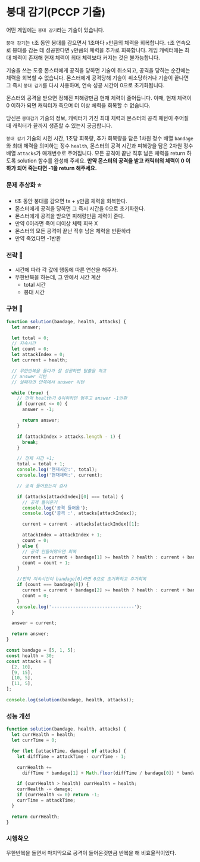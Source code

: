 # 붕대 감기(PCCP 기출)

어떤 게임에는 `붕대 감기`라는 기술이 있습니다.

`붕대 감기`는 `t`초 동안 붕대를 감으면서 1초마다 `x`만큼의 체력을 회복합니다. `t`초 연속으로 붕대를 감는 데 성공한다면 `y`만큼의 체력을 추가로 회복합니다. 게임 캐릭터에는 최대 체력이 존재해 현재 체력이 최대 체력보다 커지는 것은 불가능합니다.

기술을 쓰는 도중 몬스터에게 공격을 당하면 기술이 취소되고, 공격을 당하는 순간에는 체력을 회복할 수 없습니다. 몬스터에게 공격당해 기술이 취소당하거나 기술이 끝나면 그 즉시 `붕대 감기`를 다시 사용하며, 연속 성공 시간이 0으로 초기화됩니다.

몬스터의 공격을 받으면 정해진 피해량만큼 현재 체력이 줄어듭니다. 이때, 현재 체력이 0 이하가 되면 캐릭터가 죽으며 더 이상 체력을 회복할 수 없습니다.

당신은 `붕대감기` 기술의 정보, 캐릭터가 가진 최대 체력과 몬스터의 공격 패턴이 주어질 때 캐릭터가 끝까지 생존할 수 있는지 궁금합니다.

`붕대 감기` 기술의 시전 시간, 1초당 회복량, 추가 회복량을 담은 1차원 정수 배열 `bandage`와 최대 체력을 의미하는 정수 `health`, 몬스터의 공격 시간과 피해량을 담은 2차원 정수 배열 `attacks`가 매개변수로 주어집니다. 모든 공격이 끝난 직후 남은 체력을 return 하도록 solution 함수를 완성해 주세요. **만약 몬스터의 공격을 받고 캐릭터의 체력이 0 이하가 되어 죽는다면 -1을 return 해주세요.**

### 문제 추상화 ⭐

- t초 동안 붕대를 감으면 tx + y만큼 체력을 회복한다.
- 몬스터에게 공격을 당하면 그 즉시 시간을 0으로 초기화한다.
- 몬스터에게 공격을 받으면 피해량만큼 체력이 준다.
- 만약 0이라면 죽어 더이상 체력 회복 X
- 몬스터의 모든 공격이 끝난 직후 남은 체력을 반환하라
- 만약 죽었다면 -1반환

### 전략 🔧

- 시간에 따라 각 값에 행동에 따른 연산을 해주자.
- 무한반복을 하는데, 그 안에서 시간 계산
  - total 시간
  - 붕대 시간

### 구현 🔨

```jsx
function solution(bandage, health, attacks) {
  let answer;

  let total = 0;
  // 지속시간
  let count = 0;
  let attackIndex = 0;
  let current = health;

  // 무한반복을 돌다가 잘 성공하면 탈출을 하고
  // answer 리턴
  // 실패하면 안쪽에서 answer 리턴

  while (true) {
    // 만약 health가 0이하라면 멈추고 answer -1반환
    if (current <= 0) {
      answer = -1;

      return answer;
    }

    if (attackIndex > attacks.length - 1) {
      break;
    }

    // 전체 시간 +1;
    total = total + 1;
    console.log('현재시간:', total);
    console.log('현재체력:', current);

    // 공격 들어왔는지 검사

    if (attacks[attackIndex][0] === total) {
      // 공격 들어온거
      console.log('공격 들어옴');
      console.log('공격 :', attacks[attackIndex]);

      current = current - attacks[attackIndex][1];

      attackIndex = attackIndex + 1;
      count = 0;
    } else {
      // 공격 안들어왔으면 회복
      current = current + bandage[1] >= health ? health : current + bandage[1];
      count = count + 1;
    }

    //만약 지속시간이 bandage[0]라면 0으로 초기화하고 추가회복
    if (count === bandage[0]) {
      current = current + bandage[2] >= health ? health : current + bandage[2];
      count = 0;
    }
    console.log('-------------------------------');
  }

  answer = current;

  return answer;
}

const bandage = [5, 1, 5];
const health = 30;
const attacks = [
  [2, 10],
  [9, 15],
  [10, 5],
  [11, 5],
];

console.log(solution(bandage, health, attacks));
```

### 성능 개선

```jsx
function solution(bandage, health, attacks) {
  let currHealth = health;
  let currTime = 0;

  for (let [attackTime, damage] of attacks) {
    let diffTime = attackTime - currTime - 1;

    currHealth +=
      diffTime * bandage[1] + Math.floor(diffTime / bandage[0]) * bandage[2];

    if (currHealth > health) currHealth = health;
    currHealth -= damage;
    if (currHealth <= 0) return -1;
    currTime = attackTime;
  }

  return currHealth;
}
```

### 시행착오

무한반복을 돌면서 마지막으로 공격이 들어온것만큼 반복을 해 비효율적이었다.
